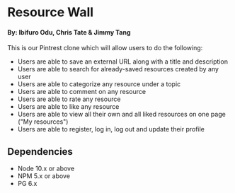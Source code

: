 
# Resource Wall

#### By: Ibifuro Odu, Chris Tate & Jimmy Tang


This is our Pintrest clone which will allow users to do the following:

* Users are able to save an external URL along with a title and description
* Users are able to search for already-saved resources created by any user
* Users are able to categorize any resource under a topic
* Users are able to comment on any resource
* Users are able to rate any resource
* Users are able to like any resource
* Users are able to view all their own and all liked resources on one page ("My resources")
* Users are able to register, log in, log out and update their profile


## Dependencies
* Node 10.x or above
* NPM 5.x or above
* PG 6.x
